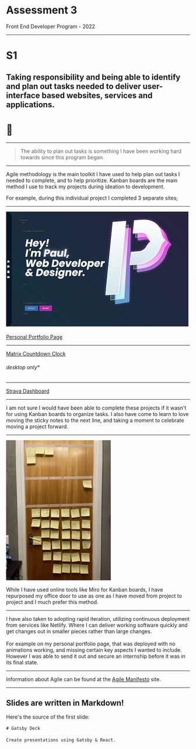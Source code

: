 # Assessment 3
Front End Developer Program - 2022

---

# S1
## Taking responsibility and being able to identify and plan out tasks needed to deliver user-interface based websites, services and applications.

# 🤔

---

> The ability to plan out tasks is something I have been working hard towards since this program began.

---

Agile methodology is the main toolkit I have used to help plan out tasks I needed to complete, 
and to help prioritize. Kanban boards are the main method I use to track my projects during ideation to development. 

For example, during this individual project I completed 3 separate sites;

---

![Personal Portfolio Page](./portfolio.png)<br></br>
[Personal Portfolio Page](https://fleming.digital)

---

[Matrix Countdown Clock](https://matrix-countdown-clock.netlify.app)
###### desktop only*

---

[Strava Dashboard](https://mytrekkie.netlify.app)

---

I am not sure I would have been able to complete these projects if it wasn't for using Kanban boards to organize tasks. I also have come to learn to love moving the sticky notes to the next line, and taking a moment to celebrate moving a project forward.

---

![KanbanBoard Image](./kanban.png)

While I have used online tools like Miro for Kanban boards, I have repurposed my office door to use as one as I have moved from project to project and I much prefer this method. 

---

I have also taken to adopting rapid iteration, utilizing continuous deployment from services like Netlify. Where I can deliver working software quickly and get changes out in smaller pieces rather than large changes.<br></br>
For example on my personal portfolio page, that was deployed with no animations working, and missing certain key aspects I wanted to include. However I was able to send it out and secure an internship before it was in its final state. 

---

Information about Agile can be found at the [Agile Manifesto](https://agilemanifesto.org/) site. 

---
## Slides are written in Markdown!

Here's the source of the first slide:

    # Gatsby Deck

    Create presentations using Gatsby & React.

